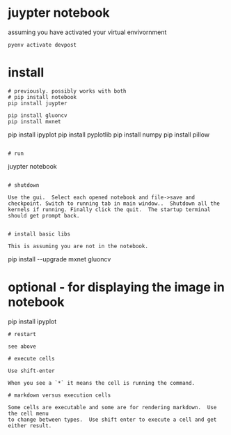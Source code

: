 # juypter notebook

assuming you have activated your virtual envivornment

```
pyenv activate devpost
```


# install

```
# previously. possibly works with both
# pip install notebook
pip install juypter

pip install gluoncv
pip install mxnet
```
pip install ipyplot
pip install pyplotlib
pip install numpy
pip install pillow



```

# run 

```
juypter notebook
```

# shutdown 

Use the gui.  Select each opened notebook and file->save and checkpoint. Switch to running tab in main window..  Shutdown all the kernels if running. Finally click the quit.  The startup terminal should get prompt back.


# install basic libs

This is assuming you are not in the notebook.

```
pip install --upgrade mxnet gluoncv
# optional - for displaying the image in notebook
pip install ipyplot
```
# restart

see above

# execute cells

Use shift-enter

When you see a `*` it means the cell is running the command.

# markdown versus execution cells

Some cells are executable and some are for rendering markdown.  Use the cell menu
to change between types.  Use shift enter to execute a cell and get either result.


